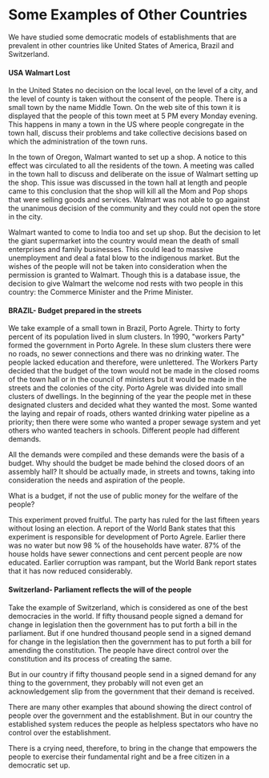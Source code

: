 # Some Examples of Other Countries

We have studied some democratic models of establishments that are prevalent in other countries like
United States of America, Brazil and Switzerland.

#### USA Walmart Lost

In the United States no decision on the local level, on the level of a city, and the level of county is taken without the consent of the people. There is a small town by the name Middle Town. On the web site of this town it is displayed that the people of this town meet at 5 PM every Monday evening. This happens in many a town in the US where people congregate in the town hall, discuss their problems and take collective decisions based on which the administration of the town runs.

In the town of Oregon, Walmart wanted to set up a shop. A notice to this effect was circulated to  all the residents of the town.  A meeting was called in the town hall to discuss and deliberate on the issue of Walmart setting  up the shop. This issue was discussed in the town hall at length and people came to this conclusion that the shop will kill all the Mom and Pop shops that were selling goods and services. Walmart was not able to go against the unanimous decision of the community and they could not open the store in the city.

Walmart wanted to come to India too and set up shop. But the decision to let the giant supermarket into the country would mean the death of small enterprises and family businesses. This could lead to massive unemployment and deal a fatal blow to the indigenous market. But the wishes of the people will not be taken into consideration when the permission is granted to Walmart. Though this is a database issue, the decision to give Walmart the welcome nod rests with two people in this country: the Commerce Minister and the Prime Minister.

#### BRAZIL- Budget prepared in the streets

We take example of a small town in Brazil, Porto Agrele. Thirty to forty percent of its population lived in slum clusters. In 1990, "workers Party" formed the government in Porto Agrele. In these slum clusters there were no roads, no sewer connections and there was no drinking water. The people lacked education and therefore, were unlettered. The Workers Party decided that the budget of the town would not be made in the closed rooms of the town hall or in the council of ministers but it would be made  in  the  streets  and  the  colonies  of  the  city.  Porto  Agrele  was  divided into  small  clusters  of dwellings. In the beginning of the year the people met in these designated clusters and decided what they wanted the most. Some wanted the laying and repair of roads, others wanted drinking water pipeline as a priority; then there were some who wanted a proper sewage system and yet others who wanted teachers in schools.   Different people had different demands.

All the demands were compiled and these demands were the basis of a budget. Why should the budget be made behind the closed doors of an assembly hall? It should be actually made, in streets and towns, taking into consideration the needs and aspiration of the people.

What is a budget, if not the use of public money for the welfare of the people?

This experiment proved fruitful. The party has ruled for the last fifteen years without losing an election. A report of the World Bank states that this experiment is responsible for development of Porto Agrele. Earlier there was no water but now 98 % of the households have water. 87% of the house holds have sewer connections and cent percent people are now educated.  Earlier corruption  was rampant, but the World Bank report states that it has now reduced considerably.

#### Switzerland- Parliament reflects the will of the people

Take the example of Switzerland, which is considered as one of the best democracies in the world. If fifty thousand people signed a demand for change in legislation then the government has to put forth a bill in the parliament. But if one hundred thousand people send in a signed demand for change in the legislation then the government has to put forth a bill for amending the constitution. The people have direct control over the constitution and its process of creating the same.

But in our country if fifty thousand people send in a signed demand for any thing to the government, they probably will not even get an acknowledgement slip from the government that their demand is received.

There are many other examples that abound showing the direct control of people over the government and the establishment. But in our country the established system reduces the people as helpless spectators who have no control over the establishment.

There is a crying need, therefore, to bring in the change that empowers the people to exercise their fundamental right and be a free citizen in a democratic set up.

